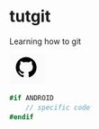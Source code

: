 # tutgit
Learning how to git

![Alt Text](FamilySymbol.PNG)

  ```csharp
  #if ANDROID 
      // specific code 
  #endif
  ```
